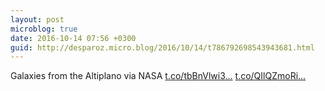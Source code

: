 ```yaml
---
layout: post
microblog: true
date: 2016-10-14 07:56 +0300
guid: http://desparoz.micro.blog/2016/10/14/t786792698543943681.html
---
```

Galaxies from the Altiplano via NASA [t.co/tbBnVlwi3...](https://t.co/tbBnVlwi3u) [t.co/QIlQZmoRi...](https://t.co/QIlQZmoRiC)
